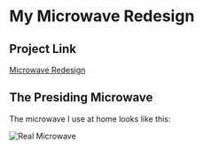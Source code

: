 # My Microwave Redesign

## Project Link
[Microwave Redesign](https://github.com/briancatter/p1BrianCatter)

## The Presiding Microwave

The microwave I use at home looks like this:

![Real Microwave](https://github.com/briancatter/p1BrianCatter/blob/main/MicrowaveInterface.jpg)
